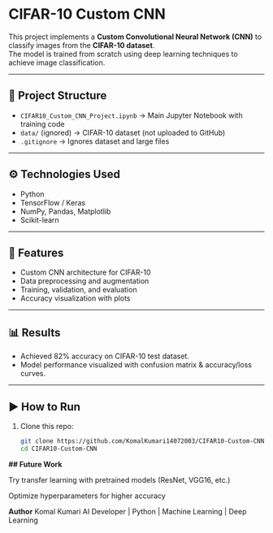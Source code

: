 # CIFAR-10 Custom CNN

This project implements a **Custom Convolutional Neural Network (CNN)** to classify images from the **CIFAR-10 dataset**.  
The model is trained from scratch using deep learning techniques to achieve image classification.

---

## 📂 Project Structure
- `CIFAR10_Custom_CNN_Project.ipynb` → Main Jupyter Notebook with training code
- `data/` (ignored) → CIFAR-10 dataset (not uploaded to GitHub)
- `.gitignore` → Ignores dataset and large files

---

## ⚙️ Technologies Used
- Python  
- TensorFlow / Keras  
- NumPy, Pandas, Matplotlib  
- Scikit-learn  

---

## 🚀 Features
- Custom CNN architecture for CIFAR-10  
- Data preprocessing and augmentation  
- Training, validation, and evaluation  
- Accuracy visualization with plots  

---

## 📊 Results
- Achieved 82% accuracy on CIFAR-10 test dataset.  
- Model performance visualized with confusion matrix & accuracy/loss curves.  

---

## ▶️ How to Run
1. Clone this repo:
   ```bash
   git clone https://github.com/KomalKumari14072003/CIFAR10-Custom-CNN.git
   cd CIFAR10-Custom-CNN

**## Future Work**

Try transfer learning with pretrained models (ResNet, VGG16, etc.)

Optimize hyperparameters for higher accuracy


**Author**
Komal Kumari
AI Developer | Python | Machine Learning | Deep Learning
   
